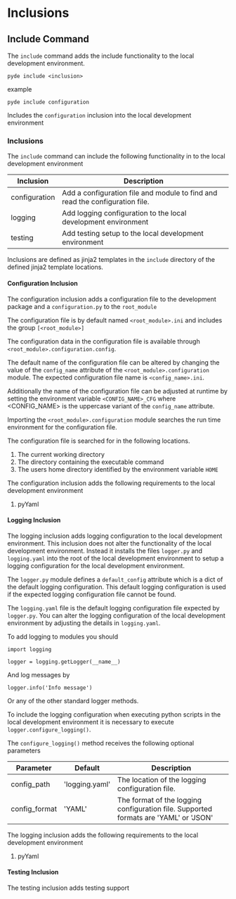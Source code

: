 # Inclusions

## Include Command

The `include` command adds the include functionality to the local development environment.
```
pyde include <inclusion>
```

example

```
pyde include configuration
```

Includes the `configuration` inclusion into the local development environment

### Inclusions

The `include` command can include the following functionality in to the local development environment

Inclusion     | Description
--------------|------------------
configuration | Add a configuration file and module to find and read the configuration file.
logging       | Add logging configuration to the local development environment
testing       | Add testing setup to the local development environment

Inclusions are defined as jinja2 templates in the `include` directory of the defined jinja2 template locations.

#### Configuration Inclusion

The configuration inclusion adds a configuration file to the development package and a `configuration.py` to the `root_module`

The configuration file is by default named `<root_module>.ini` and includes the group `[<root_module>]`

The configuration data in the configuration file is available through `<root_module>.configuration.config`.

The default name of the configuration file can be altered by changing the value of the `config_name` attribute of the `<root_module>.configuration` module. The expected configuration file name is `<config_name>.ini`.

Additionally the name of the configuration file can be adjusted at runtime by setting the environment variable `<CONFIG_NAME>_CFG` where <CONFIG_NAME> is the uppercase variant of the `config_name` attribute.

Importing the `<root_module>.configuration` module searches the run time environment for the configuration file.

The configuration file is searched for in the following locations.

1. The current working directory
1. The directory containing the executable command
1. The users home directory identified by the environment variable `HOME`

The configuration inclusion adds the following requirements to the local development environment 

1. pyYaml

#### Logging Inclusion

The logging inclusion adds logging configuration to the local development environment. This inclusion does not alter the functionality of the local development environment. Instead it installs the files `logger.py` and `logging.yaml` into the root of the local development environment to setup a logging configuration for the local development environment.

The `logger.py` module defines a `default_config` attribute which is a dict of the default logging configuration. This default logging configuration is used if the expected logging configuration file cannot be found.

The `logging.yaml` file is the default logging configuration file expected by `logger.py`. You can alter the logging configuration of the local development environment by adjusting the details in `logging.yaml`.

To add logging to modules you should

```
import logging

logger = logging.getLogger(__name__)
```

And log messages by 

```
logger.info('Info message')
```

Or any of the other standard logger methods.

To include the logging configuration when executing python scripts in the local development environment it is necessary to execute `logger.configure_logging()`.

The `configure_logging()` method receives the following optional parameters

Parameter | Default | Description
----------|---------|------------------
config_path | 'logging.yaml' | The location of the logging configuration file.
config_format | 'YAML' | The format of the logging configuration file. Supported formats are 'YAML' or 'JSON'

The logging inclusion adds the following requirements to the local development environment 

1. pyYaml


#### Testing Inclusion

The testing inclusion adds testing support




















